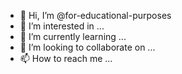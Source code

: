 - 👋 Hi, I’m @for-educational-purposes
- 👀 I’m interested in ...
- 🌱 I’m currently learning ...
- 💞️ I’m looking to collaborate on ...
- 📫 How to reach me ...

<!---
for-educational-purposes/for-educational-purposes is a ✨ special ✨ repository because its `README.md` (this file) appears on your GitHub profile.
You can click the Preview link to take a look at your changes.
--->
